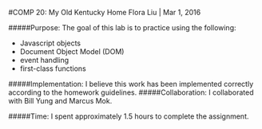 #COMP 20: My Old Kentucky Home
Flora Liu | Mar 1, 2016

#####Purpose:
The goal of this lab is to practice using the following:
- Javascript objects
- Document Object Model (DOM)
- event handling
- first-class functions

#####Implementation:
I believe this work has been implemented correctly according to the homework guidelines. 
#####Collaboration:
I collaborated with Bill Yung and Marcus Mok.

#####Time:
I spent approximately 1.5 hours to complete the assignment.